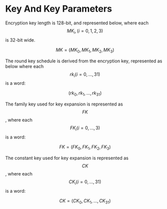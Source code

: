 # Key And Key Parameters

<!-- 5 密钥及密钥参量 -->
<!-- 加密密钥长度为 128 比特，表示为𝑀𝐾 =   𝑀𝐾0, 𝑀𝐾2, 𝑀𝐾3, 𝑀𝐾4 ，其中𝑀𝐾5   𝑖 = 0,1,2,3 为字。 -->
<!--轮密钥表示为 𝑟𝑘0, 𝑟𝑘2, ⋯ , 𝑟𝑘42 ，其中𝑟𝑘5 𝑖 = 0, ⋯ ,31 为 32 比特字。轮密钥由加密密钥 生成。
 𝐹𝐾 = 𝐹𝐾0, 𝐹𝐾2, 𝐹𝐾3, 𝐹𝐾4 为系统参数，𝐶𝐾 = 𝐶𝐾0, 𝐶𝐾2, ⋯ , 𝐶𝐾42 为固定参数，用于密钥 扩展算法，其中𝐹𝐾5 𝑖 = 0,⋯,3 、𝐶𝐾5 𝑖 = 0,⋯,31 为字。 -->

Encryption key length is 128-bit, and represented below, where each
$$MK_i, (i = 0, 1, 2, 3)$$ is 32-bit wide.

$$
MK = (MK_0, MK_1, MK_2, MK_3)
$$

The round key schedule is derived from the encryption key, represented as below
where each $$rk_i (i = 0, ..., 31)$$ is a word:

$$
(rk_0, rk_1, ... , rk_31)
$$


The family key used for key expansion is represented as $$FK$$, where
each $$FK_i (i = 0, ..., 3)$$ is a word:

$$
FK = (FK_0, FK_1, FK_2, FK_3)
$$


The constant key used for key expansion is represented as $$CK$$, where
each $$CK_i (i = 0, ..., 31)$$ is a word:

$$
CK = (CK_0, CK_1, ... , CK_31)
$$


